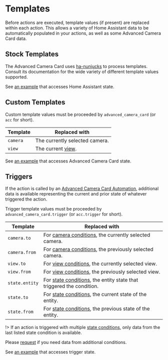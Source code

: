 # Templates

Before actions are executed, template values (if present) are replaced within
each action. This allows a variety of Home Assistant data to be automatically
populated in your actions, as well as some Advanced Camera Card data.

## Stock Templates

The Advanced Camera Card uses
[ha-nunjucks](https://github.com/Nerwyn/ha-nunjucks) to process templates.
Consult its documentation for the wide variety of different template values
supported.

See [an example](../../examples.md?id=accessing-home-assistant-state) that
accesses Home Assistant state.

## Custom Templates

Custom template values must be proceeded by `advanced_camera_card` (or `acc` for
short).

| Template | Replaced with                                      |
| -------- | -------------------------------------------------- |
| `camera` | The currently selected camera.                     |
| `view`   | The current [view](../view.md?id=supported-views). |

See [an example](../../examples.md?id=accessing-advanced-camera-card-state) that
accesses Advanced Camera Card state.

## Triggers

If the action is called by an [Advanced Camera Card
Automation](../automations.md), additional data is available representing the
current and prior state of whatever triggered the action.

Trigger template values must be proceeded by `advanced_camera_card.trigger` (or
`acc.trigger` for short).

| Template       | Replaced with                                                                                     |
| -------------- | ------------------------------------------------------------------------------------------------- |
| `camera.to`    | For [camera conditions](../conditions.md?id=camera), the currently selected camera.               |
| `camera.from`  | For [camera conditions](../conditions.md?id=camera), the previously selected camera.              |
| `view.to`      | For [view conditions](../conditions.md?id=view), the currently selected view.                     |
| `view.from`    | For [view conditions](../conditions.md?id=view), the previously selected view.                    |
| `state.entity` | For [state conditions](../conditions.md?id=state), the entity state that triggered the condition. |
| `state.to`     | For [state conditions](../conditions.md?id=state), the current state of the entity.               |
| `state.from`   | For [state conditions](../conditions.md?id=state), the previous state of the entity.              |

!> If an action is triggered with multiple [state
conditions](../conditions.md?id=state), only data from the last listed state
condition is available.

Please [request](https://github.com/dermotduffy/advanced-camera-card/issues) if
you need data from additional conditions.

See [an example](../../examples.md?id=accessing-trigger-state) that accesses
trigger state.
